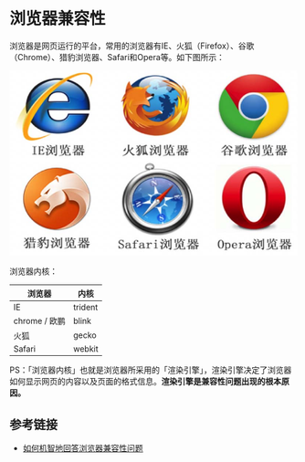 # 浏览器兼容性

浏览器是网页运行的平台，常用的浏览器有IE、火狐（Firefox）、谷歌（Chrome）、猎豹浏览器、Safari和Opera等。如下图所示：

![browsers](browsers.jpeg)

浏览器内核：

| 浏览器         | 内核      |
| ----------- | ------- |
| IE          | trident |
| chrome / 欧鹏 | blink   |
| 火狐          | gecko   |
| Safari      | webkit  |

PS：「浏览器内核」也就是浏览器所采用的「渲染引擎」，渲染引擎决定了浏览器如何显示网页的内容以及页面的格式信息。**渲染引擎是兼容性问题出现的根本原因。**

[01-html标签图文详解（一）]: https://github.com/smyhvae/Web/blob/master/01-html/01-html%E6%A0%87%E7%AD%BE%E5%9B%BE%E6%96%87%E8%AF%A6%E8%A7%A3%EF%BC%88%E4%B8%80%EF%BC%89.md

## 参考链接

- [如何机智地回答浏览器兼容性问题](https://juejin.im/post/5b3da006e51d4518f140edb2)
